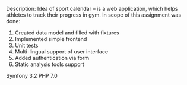Description: Idea of sport calendar – is a web application, which helps athletes to track their progress in gym. In scope of this assignment was done:
1. Created data model and filled with fixtures
2. Implemented simple frontend
3. Unit tests
4. Multi-lingual support of user interface
5. Added authentication via form
6. Static analysis tools support

Symfony 3.2
PHP 7.0